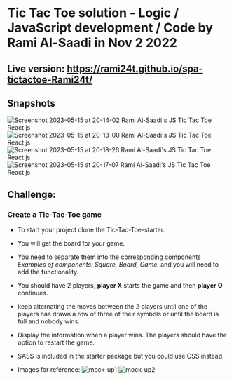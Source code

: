 # Tic Tac Toe solution - Logic / JavaScript development / Code by Rami Al-Saadi in Nov 2 2022

## Live version: https://rami24t.github.io/spa-tictactoe-Rami24t/

## Snapshots

![Screenshot 2023-05-15 at 20-14-02 Rami Al-Saadi's JS Tic Tac Toe React js](https://github.com/Rami24t/js-React-TicTacToe-Rami/assets/103028944/a6947145-cdc1-49fa-8711-a2c4b5822467)
![Screenshot 2023-05-15 at 20-13-00 Rami Al-Saadi's JS Tic Tac Toe React js](https://github.com/Rami24t/js-React-TicTacToe-Rami/assets/103028944/7b4bc6b3-eb94-4e78-8870-f8d8beee67e0)
![Screenshot 2023-05-15 at 20-18-26 Rami Al-Saadi's JS Tic Tac Toe React js](https://github.com/Rami24t/js-React-TicTacToe-Rami/assets/103028944/8ef09185-d0cd-4768-9127-16c93de65bf1)
![Screenshot 2023-05-15 at 20-17-07 Rami Al-Saadi's JS Tic Tac Toe React js](https://github.com/Rami24t/js-React-TicTacToe-Rami/assets/103028944/5b5156a4-2188-4d60-8899-b920a6f4ccd6)



## Challenge:

### Create a Tic-Tac-Toe game

- To start your project clone the Tic-Tac-Toe-starter.
- You will get the board for your game.
- You need to separate them into the corresponding components _Examples of components: Square, Board, Game._ and you will need to add the functionality.
- You should have 2 players, **player X** starts the game and then **player O** continues.
- keep alternating the moves between the 2 players until one of the players has drawn a row of three of their symbols or until the board is full and nobody wins.
- Display the information when a player wins. The players should have the option to restart the game.

-   SASS is included in the starter package but you could use CSS instead.

-   Images for reference:
    ![mock-up1](mock-up1.png)
    ![mock-up2](mock-up2.png)
